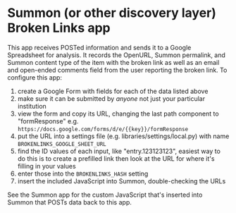 # Summon (or other discovery layer) Broken Links app

This app receives POSTed information and sends it to a Google Spreadsheet for analysis. It records the OpenURL, Summon permalink, and Summon content type of the item with the broken link as well as an email and open-ended comments field from the user reporting the broken link. To configure this app:

1. create a Google Form with fields for each of the data listed above
2. make sure it can be submitted by _anyone_ not just your particular institution
3. view the form and copy its URL, changing the last path component to "formResponse" e.g. `https://docs.google.com/forms/d/e/{{key}}/formResponse`
4. put the URL into a settings file (e.g. libraries/settings/local.py) with name `BROKENLINKS_GOOGLE_SHEET_URL`
5. find the ID values of each input, like "entry.123123123", easiest way to do this is to create a prefilled link then look at the URL for where it's filling in your values
6. enter those into the `BROKENLINKS_HASH` setting
7. insert the included JavaScript into Summon, double-checking the URLs

See the Summon app for the custom JavaScript that's inserted into Summon that POSTs data back to this app.
